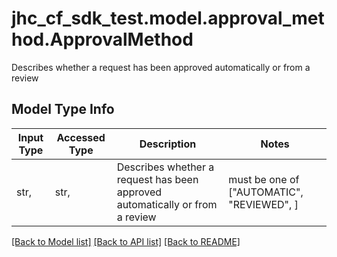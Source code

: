 # jhc_cf_sdk_test.model.approval_method.ApprovalMethod

Describes whether a request has been approved automatically or from a review 

## Model Type Info
Input Type | Accessed Type | Description | Notes
------------ | ------------- | ------------- | -------------
str,  | str,  | Describes whether a request has been approved automatically or from a review  | must be one of ["AUTOMATIC", "REVIEWED", ] 

[[Back to Model list]](../../README.md#documentation-for-models) [[Back to API list]](../../README.md#documentation-for-api-endpoints) [[Back to README]](../../README.md)

